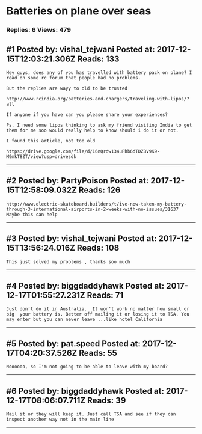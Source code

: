 # Batteries on plane over seas

### Replies: 6 Views: 479

## \#1 Posted by: vishal_tejwani Posted at: 2017-12-15T12:03:21.306Z Reads: 133

```
Hey guys, does any of you has travelled with battery pack on plane? I read on some rc forum that people had no problems.

But the replies are wayy to old to be trusted

http://www.rcindia.org/batteries-and-chargers/traveling-with-lipos/?all

If anyone if you have can you please share your experiences?

Ps. I need some lipos thinking to ask my friend visiting India to get them for me soo would really help to know should i do it or not.

I found this article, not too old

https://drive.google.com/file/d/16nQrdw134uPhb6dTDZBV9K9-M9mkT8ZT/view?usp=drivesdk
```

---
## \#2 Posted by: PartyPoison Posted at: 2017-12-15T12:58:09.032Z Reads: 126

```
http://www.electric-skateboard.builders/t/ive-now-taken-my-battery-through-3-international-airports-in-2-weeks-with-no-issues/31637
Maybe this can help
```

---
## \#3 Posted by: vishal_tejwani Posted at: 2017-12-15T13:56:24.016Z Reads: 108

```
This just solved my problems , thanks soo much
```

---
## \#4 Posted by: biggdaddyhawk Posted at: 2017-12-17T01:55:27.231Z Reads: 71

```
Just don't do it in Australia.  It won't work no matter how small or big  your battery is. Better off mailing it or losing it to TSA. You may enter but you can never leave ...like hotel California
```

---
## \#5 Posted by: pat.speed Posted at: 2017-12-17T04:20:37.526Z Reads: 55

```
Noooooo, so I'm not going to be able to leave with my board?
```

---
## \#6 Posted by: biggdaddyhawk Posted at: 2017-12-17T08:06:07.711Z Reads: 39

```
Mail it or they will keep it. Just call TSA and see if they can inspect another way not in the main line
```

---
